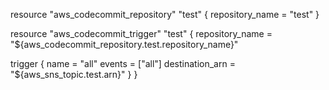 resource "aws_codecommit_repository" "test" {
  repository_name = "test"
}

resource "aws_codecommit_trigger" "test" {
  repository_name = "${aws_codecommit_repository.test.repository_name}"

  trigger {
    name            = "all"
    events          = ["all"]
    destination_arn = "${aws_sns_topic.test.arn}"
  }
}
